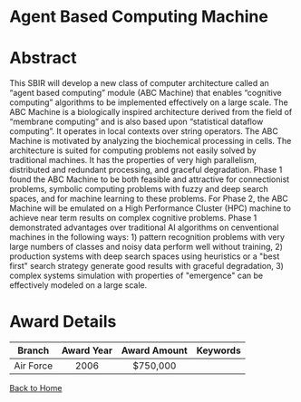 
Agent Based Computing Machine
=============================

# Abstract


This SBIR will develop a new class of computer architecture called an “agent based computing” module (ABC Machine) that enables “cognitive computing” algorithms to be implemented effectively on a large scale. The ABC Machine is a biologically inspired architecture derived from the field of “membrane computing” and is also based upon “statistical dataflow computing”. It operates in local contexts over string operators.  The ABC Machine  is motivated by analyzing the biochemical processing in cells.  The architecture is suited for computing problems not easily solved by traditional machines. It has the properties of very high parallelism, distributed and redundant processing, and graceful degradation.  Phase 1 found the ABC Machine to be both feasible and attractive for connectionist problems, symbolic computing problems with fuzzy and deep search spaces, and for machine learning to these problems.   For Phase 2, the ABC Machine will be emulated on a High Performance Cluster (HPC) machine to achieve near term results on complex cognitive problems.  Phase 1 demonstrated advantages over traditional AI algorithms on cenventional machines in the following ways:  1)  pattern recognition problems with very large numbers of classes and noisy data perform well without training,  2) production systems with deep search spaces using heuristics or a "best first" search strategy generate good results with graceful degradation,  3) complex systems simulation with properties of "emergence" can be effectively modeled on a large scale.  

# Award Details

|Branch|Award Year|Award Amount|Keywords|
| :---: | :---: | :---: | :---: |
|Air Force|2006|$750,000||
  
  


[Back to Home](https://github.com/chrischow/dod_sbir_awards/Reports/CC/#1285)